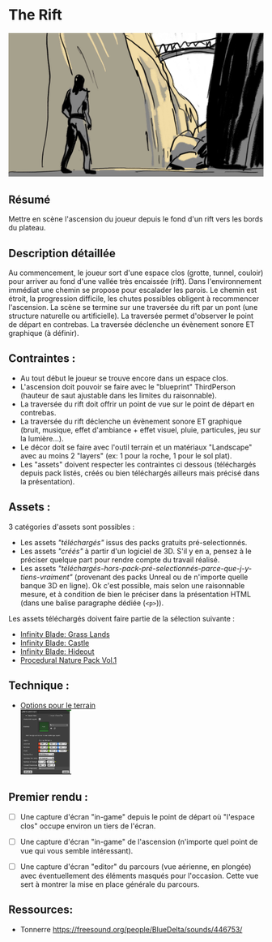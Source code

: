 # The Rift

<img src="assets/TheRift-Brief.jpg" width="800">

## Résumé

Mettre en scène l'ascension du joueur depuis le fond d'un rift vers les bords du plateau. 

## Description détaillée

Au commencement, le joueur sort d'une espace clos (grotte, tunnel, couloir) pour 
arriver au fond d'une vallée très encaissée (rift). Dans l'environnement immédiat
une chemin se propose pour escalader les parois. Le chemin est étroit, la 
progression difficile, les chutes possibles obligent à recommencer l'ascension.
La scène se termine sur une traversée du rift par un pont (une structure naturelle ou artificielle). 
La traversée permet d'observer le point de départ en contrebas. 
La traversée déclenche un évènement sonore ET graphique (à définir).

## Contraintes :
- Au tout début le joueur se trouve encore dans un espace clos.
- L'ascension doit pouvoir se faire avec le "blueprint" ThirdPerson (hauteur 
  de saut ajustable dans les limites du raisonnable).
- La traversée du rift doit offrir un point de vue sur le point de départ en 
  contrebas.
- La traversée du rift déclenche un évènement sonore ET graphique (bruit, musique, 
  effet d'ambiance + effet visuel, pluie, particules, jeu sur la lumière...).
- Le décor doit se faire avec l'outil terrain et un matériaux "Landscape" avec 
  au moins 2 "layers" (ex: 1 pour la roche, 1 pour le sol plat).
- Les "assets" doivent respecter les contraintes ci dessous (téléchargés depuis pack
  listés, créés ou bien téléchargés ailleurs mais précisé dans la présentation).

## Assets :
3 catégories d'assets sont possibles : 
- Les assets _"téléchargés"_ issus des packs gratuits pré-selectionnés.
- Les assets _"créés"_ à partir d'un logiciel de 3D. S'il y en a, pensez à le 
  préciser quelque part pour rendre compte du travail réalisé.
- Les assets _"téléchargés-hors-pack-pré-selectionnés-parce-que-j-y-tiens-vraiment"_
  (provenant des packs Unreal ou de n'importe quelle banque 3D en ligne). Ok c'est
  possible, mais selon une raisonnable mesure, et à condition de bien le préciser dans la 
  présentation HTML (dans une balise paragraphe dédiée (`<p>`)).
  

Les assets téléchargés doivent faire partie de la sélection suivante :
- [Infinity Blade: Grass Lands](https://www.unrealengine.com/marketplace/en-US/product/infinity-blade-plain-lands)
- [Infinity Blade: Castle](https://www.unrealengine.com/marketplace/en-US/product/infinity-blade-castle)
- [Infinity Blade: Hideout](https://www.unrealengine.com/marketplace/en-US/product/infinity-blade-hideout)
- [Procedural Nature Pack Vol.1](https://www.unrealengine.com/marketplace/en-US/product/procedural-nature-pack-vol)

## Technique : 
 - [Options pour le terrain <br><img src="assets/TheRift-LandscapeSettings.png" width="100">](assets/TheRift-LandscapeSettings.png)

## Premier rendu :
- [ ] Une capture d'écran "in-game" depuis le point de départ où "l'espace clos" 
  occupe environ un tiers de l'écran.
- [ ] Une capture d'écran "in-game" de l'ascension (n'importe quel point de vue 
  qui vous semble intéressant).
- [ ] Une capture d'écran "editor" du parcours (vue aérienne, en plongée) avec 
  éventuellement des éléments masqués pour l'occasion. Cette vue sert à montrer 
  la mise en place générale du parcours.
  
  
## Ressources:
- Tonnerre https://freesound.org/people/BlueDelta/sounds/446753/
